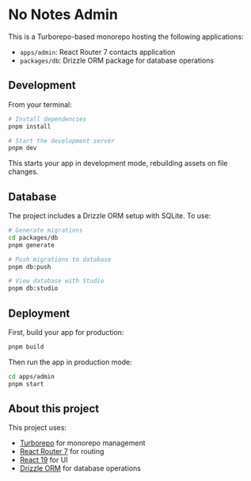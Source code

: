 # No Notes Admin

This is a Turborepo-based monorepo hosting the following applications:

- `apps/admin`: React Router 7 contacts application
- `packages/db`: Drizzle ORM package for database operations

## Development

From your terminal:

```sh
# Install dependencies
pnpm install

# Start the development server
pnpm dev
```

This starts your app in development mode, rebuilding assets on file changes.

## Database

The project includes a Drizzle ORM setup with SQLite. To use:

```sh
# Generate migrations
cd packages/db
pnpm generate

# Push migrations to database
pnpm db:push

# View database with Studio
pnpm db:studio
```

## Deployment

First, build your app for production:

```sh
pnpm build
```

Then run the app in production mode:

```sh
cd apps/admin
pnpm start
```

## About this project

This project uses:

- [Turborepo](https://turbo.build/repo) for monorepo management
- [React Router 7](https://reactrouter.com/) for routing
- [React 19](https://react.dev/) for UI
- [Drizzle ORM](https://orm.drizzle.team/) for database operations
